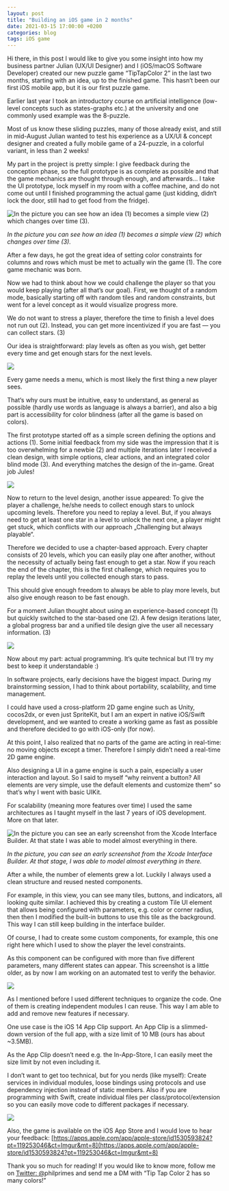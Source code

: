 ```yaml
---
layout: post
title: "Building an iOS game in 2 months"
date: 2021-03-15 17:00:00 +0200
categories: blog
tags: iOS game
---
```


Hi there, in this post I would like to give you some insight into how my business partner Julian (UX/UI Designer) and I (iOS/macOS Software Developer) created our new puzzle game “TipTapColor 2” in the last two months, starting with an idea, up to the finished game. This hasn‘t been our first iOS mobile app, but it is our first puzzle game.

Earlier last year I took an introductory course on artificial intelligence (low-level concepts such as states-graphs etc.) at the university and one commonly used example was the 8-puzzle.

Most of us know these sliding puzzles, many of those already exist, and still in mid-August Julian wanted to test his experience as a UX/UI & concept designer and created a fully mobile game of a 24-puzzle, in a colorful variant, in less than 2 weeks!

My part in the project is pretty simple: I give feedback during the conception phase, so the full prototype is as complete as possible and that the game mechanics are thought through enough, and afterwards… I take the UI prototype, lock myself in my room with a coffee machine, and do not come out until I finished programming the actual game (just kidding, didn‘t lock the door, still had to get food from the fridge).

![In the picture you can see how an idea (1) becomes a simple view (2) which changes over time (3).](/assets/blog/building-an-ios-app-in-two-months/image-1.png)

_In the picture you can see how an idea (1) becomes a simple view (2) which changes over time (3)._

After a few days, he got the great idea of setting color constraints for columns and rows which must be met to actually win the game (1). The core game mechanic was born.

Now we had to think about how we could challenge the player so that you would keep playing (after all that’s our goal). First, we thought of a random mode, basically starting off with random tiles and random constraints, but went for a level concept as it would visualize progress more.

We do not want to stress a player, therefore the time to finish a level does not run out (2). Instead, you can get more incentivized if you are fast — you can collect stars. (3)

Our idea is straightforward: play levels as often as you wish, get better every time and get enough stars for the next levels.

![](/assets/blog/building-an-ios-app-in-two-months/image-2.png)

Every game needs a menu, which is most likely the first thing a new player sees.

That‘s why ours must be intuitive, easy to understand, as general as possible (hardly use words as language is always a barrier), and also a big part is accessibility for color blindness (after all the game is based on colors).

The first prototype started off as a simple screen defining the options and actions (1). Some initial feedback from my side was the impression that it is too overwhelming for a newbie (2) and multiple iterations later I received a clean design, with simple options, clear actions, and an integrated color blind mode (3). And everything matches the design of the in-game. Great job Jules!

![](/assets/blog/building-an-ios-app-in-two-months/image-3.png)

Now to return to the level design, another issue appeared: To give the player a challenge, he/she needs to collect enough stars to unlock upcoming levels. Therefore you need to replay a level. But, if you always need to get at least one star in a level to unlock the next one, a player might get stuck, which conflicts with our approach „Challenging but always playable“.

Therefore we decided to use a chapter-based approach. Every chapter consists of 20 levels, which you can easily play one after another, without the necessity of actually being fast enough to get a star. Now if you reach the end of the chapter, this is the first challenge, which requires you to replay the levels until you collected enough stars to pass.

This should give enough freedom to always be able to play more levels, but also give enough reason to be fast enough.

For a moment Julian thought about using an experience-based concept (1) but quickly switched to the star-based one (2). A few design iterations later, a global progress bar and a unified tile design give the user all necessary information. (3)

![](/assets/blog/building-an-ios-app-in-two-months/image-4.png)

Now about my part: actual programming. It’s quite technical but I’ll try my best to keep it understandable :)

In software projects, early decisions have the biggest impact. During my brainstorming session, I had to think about portability, scalability, and time management.

I could have used a cross-platform 2D game engine such as Unity, cocos2dx, or even just SpriteKit, but I am an expert in native iOS/Swift development, and we wanted to create a working game as fast as possible and therefore decided to go with iOS-only (for now).

At this point, I also realized that no parts of the game are acting in real-time: no moving objects except a timer. Therefore I simply didn’t need a real-time 2D game engine.

Also designing a UI in a game engine is such a pain, especially a user interaction and layout. So I said to myself “why reinvent a button? All elements are very simple, use the default elements and customize them” so that’s why I went with basic UIKit.

For scalability (meaning more features over time) I used the same architectures as I taught myself in the last 7 years of iOS development. More on that later.

![In the picture you can see an early screenshot from the Xcode Interface Builder. At that state I was able to model almost everything in there.](/assets//blog/building-an-ios-app-in-two-months//image-5.jpeg)

_In the picture, you can see an early screenshot from the Xcode Interface Builder. At that stage, I was able to model almost everything in there._

After a while, the number of elements grew a lot. Luckily I always used a clean structure and reused nested components.

For example, in this view, you can see many tiles, buttons, and indicators, all looking quite similar. I achieved this by creating a custom Tile UI element that allows being configured with parameters, e.g. color or corner radius, then then I modified the built-in buttons to use this tile as the background. This way I can still keep building in the interface builder.

Of course, I had to create some custom components, for example, this one right here which I used to show the player the level constraints.

As this component can be configured with more than five different parameters, many different states can appear. This screenshot is a little older, as by now I am working on an automated test to verify the behavior.

![](/assets//blog/building-an-ios-app-in-two-months/image-6.jpeg)

As I mentioned before I used different techniques to organize the code. One of them is creating independent modules I can reuse. This way I am able to add and remove new features if necessary.

One use case is the iOS 14 App Clip support. An App Clip is a slimmed-down version of the full app, with a size limit of 10 MB (ours has about ~3.5MB).

As the App Clip doesn’t need e.g. the In-App-Store, I can easily meet the size limit by not even including it.

I don’t want to get too technical, but for you nerds (like myself): Create services in individual modules, loose bindings using protocols and use dependency injection instead of static members. Also if you are programming with Swift, create individual files per class/protocol/extension so you can easily move code to different packages if necessary.

![](/assets/blog/building-an-ios-app-in-two-months/image-7.png)

Also, the game is available on the iOS App Store and I would love to hear your feedback: [https://apps.apple.com/app/apple-store/id1530593824?pt=119253046&ct=Imgur&mt=8](https://apps.apple.com/app/apple-store/id1530593824?pt=119253046&ct=Imgur&mt=8)

Thank you so much for reading! If you would like to know more, follow me on [Twitter: @](https://twitter.com/philprimes)philprimes and send me a DM with “Tip Tap Color 2 has so many colors!”
